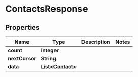 

# ContactsResponse


## Properties

| Name | Type | Description | Notes |
|------------ | ------------- | ------------- | -------------|
|**count** | **Integer** |  |  |
|**nextCursor** | **String** |  |  |
|**data** | [**List&lt;Contact&gt;**](Contact.md) |  |  |



